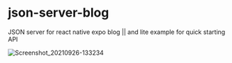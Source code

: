 # json-server-blog
JSON server for react native expo blog  || and lite example for quick starting API


![Screenshot_20210926-133234](https://user-images.githubusercontent.com/46255405/134805207-1544436c-e3c7-4e46-a058-ffe5b8fc9cc5.png)
